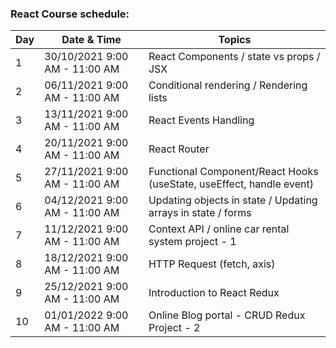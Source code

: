 ### React Course schedule:

| Day  | Date & Time  | Topics |
| ----- | ----- | ------ |
| 1 | 30/10/2021 9:00 AM - 11:00 AM | React Components / state vs props / JSX |
| 2  | 06/11/2021 9:00 AM - 11:00 AM | Conditional rendering / Rendering lists|
| 3  | 13/11/2021 9:00 AM - 11:00 AM | React Events Handling   |
| 4  | 20/11/2021 9:00 AM - 11:00 AM |  React Router |
| 5  | 27/11/2021 9:00 AM - 11:00 AM | Functional Component/React Hooks (useState, useEffect, handle event)   |
| 6  | 04/12/2021 9:00 AM - 11:00 AM | Updating objects in state / Updating arrays in state / forms |
| 7  | 11/12/2021 9:00 AM - 11:00 AM |  Context API / online car rental system project - 1 |
| 8  | 18/12/2021 9:00 AM - 11:00 AM | HTTP Request (fetch, axis) |
| 9  | 25/12/2021 9:00 AM - 11:00 AM | Introduction to React Redux  |
| 10  | 01/01/2022 9:00 AM - 11:00 AM | Online Blog portal - CRUD Redux Project - 2  |